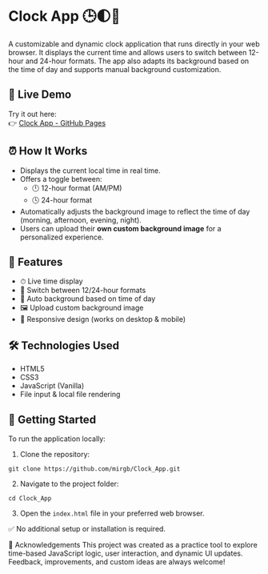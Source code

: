 # Clock App 🕒🌓🌅

A customizable and dynamic clock application that runs directly in your web browser. It displays the current time and allows users to switch between 12-hour and 24-hour formats. The app also adapts its background based on the time of day and supports manual background customization.

## 🚀 Live Demo

Try it out here:  
👉 [Clock App - GitHub Pages](https://mirgb.github.io/Clock_App/)

## ⏰ How It Works

- Displays the current local time in real time.
- Offers a toggle between:
  - 🕛 12-hour format (AM/PM)
  - 🕓 24-hour format
- Automatically adjusts the background image to reflect the time of day (morning, afternoon, evening, night).
- Users can upload their **own custom background image** for a personalized experience.

## 🧩 Features

- ⏱ Live time display  
- 🔄 Switch between 12/24-hour formats  
- 🌇 Auto background based on time of day  
- 🖼 Upload custom background image  
- 📱 Responsive design (works on desktop & mobile)

## 🛠️ Technologies Used

- HTML5  
- CSS3  
- JavaScript (Vanilla)  
- File input & local file rendering

## 📂 Getting Started

To run the application locally:

1. Clone the repository:

`git clone https://github.com/mirgb/Clock_App.git`

2. Navigate to the project folder:

`cd Clock_App`

3. Open the `index.html` file in your preferred web browser.

✅ No additional setup or installation is required.

🙌 Acknowledgements
This project was created as a practice tool to explore time-based JavaScript logic, user interaction, and dynamic UI updates.
Feedback, improvements, and custom ideas are always welcome!